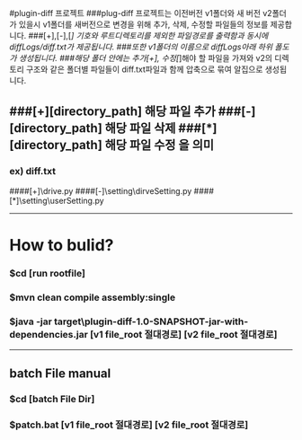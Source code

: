 #plugin-diff 프로젝트
###plug-diff 프로젝트는 이전버전 v1폴더와 새 버전 v2폴더가 있을시 v1폴더를 새버전으로 변경을 위해 추가, 삭제, 수정할 파일들의 정보를 제공합니다. 
###[+],[-],[*] 기호와 루트디렉토리를 제외한 파일경로를 출력함과 동시에 diffLogs/diff.txt가 제공됩니다. 
###또한  v1폴더의 이름으로 diffLogs아래 하위 폴도가 생성됩니다.
###해당 폴더 안에는 추가[+], 수정[*]해야 할 파일을 가져와 v2의 디렉토리 구조와 같은 폴더별 파일들이 diff.txt파일과 함께 압축으로 묶여 알집으로 생성됩니다.

###[+][directory_path] 해당 파일 추가
###[-][directory_path] 해당 파일 삭제
###[*][directory_path] 해당 파일 수정 을 의미
-----------------------------------------------------------------------------------------------------------
### ex) diff.txt
####[+]\drive.py
####[-]\setting\dirveSetting.py
####[*]\setting\userSetting.py

-------------------------------------------------------------------------------------------------------------

# How to bulid? 

### $cd [run rootfile] 
### $mvn clean compile assembly:single 
### $java -jar target\plugin-diff-1.0-SNAPSHOT-jar-with-dependencies.jar [v1 file_root 절대경로] [v2 file_root 절대경로]
-----------------------------------------------------------------------------------------------------------------------
## batch File manual
### $cd [batch File Dir]
### $patch.bat [v1 file_root 절대경로] [v2 file_root 절대경로]


